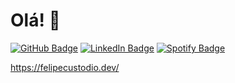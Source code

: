 # Olá! 👋

[![GitHub Badge](https://img.shields.io/badge/-GitHub-181717?style=flat&logo=github&logoColor=white&link=https://github.com/felipecustodio)](https://github.com/felipecustodio)
[![LinkedIn Badge](https://img.shields.io/badge/-LinkedIn-0A66C2?style=flat&logo=linkedin&logoColor=white&link=https://www.linkedin.com/in/fscustodio/)](https://www.linkedin.com/in/fscustodio/)
[![Spotify Badge](https://img.shields.io/badge/-Spotify-1ED760?style=flat&logo=spotify&logoColor=white&link=https://open.spotify.com/artist/3ZNBSMlZqrHjr7pyz4gI13?si=z6_CTEwfSLiZcQvQsuWs7g)](https://open.spotify.com/artist/3ZNBSMlZqrHjr7pyz4gI13?si=z6_CTEwfSLiZcQvQsuWs7g)

https://felipecustodio.dev/
